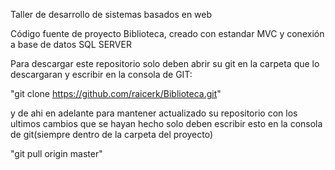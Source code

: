 Taller de desarrollo de sistemas basados en web  
  
Código fuente de proyecto Biblioteca, creado con estandar MVC y conexión a base de datos SQL SERVER   

Para descargar este repositorio solo deben abrir su git en la carpeta que lo descargaran y escribir en la consola de GIT:

"git clone https://github.com/raicerk/Biblioteca.git"

y de ahi en adelante para mantener actualizado su repositorio con los ultimos cambios que se hayan hecho solo deben escribir esto en la consola de git(siempre dentro de la carpeta del proyecto)

"git pull origin master"
